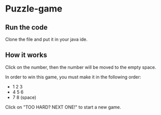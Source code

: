 # Puzzle-game

## Run the code
Clone the file and put it in your java ide. 

## How it works
Click on the number, then the number will be moved to the empty space. 

In order to win this game, you must make it in the following order: 

- 1 2 3
- 4 5 6
- 7 8 (space)

Click on "TOO HARD? NEXT ONE!" to start a new game. 
